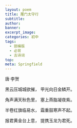 ```yaml
---
layout: poem
title: 雁门太守行
subtitle: 
author: 
banner: 
excerpt_image: 
categories: 初中
tags:
  - 部编版
  - 必背
  - 古诗词
top: 
meta: Springfield
---
```


唐·李贺

黑云压城城欲摧， 甲光向日金鳞开。

角声满天秋色里， 塞上燕脂凝夜紫。

半卷红旗临易水， 霜重鼓寒声不起。

报君黄金台上意， 提携玉龙为君死。